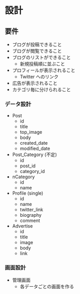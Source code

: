 # 設計


## 要件
- ブログが投稿できること
- ブログが閲覧できること
- ブログのリストができること
  - 新規投稿順に並ぶこと
- プロフィールが表示されること
  - Twitter へのリンク
- 広告が表示されること
- カテゴリ毎に分けられること

### データ設計
- Post
  - id
  - title
  - top_image
  - body
  - created_date
  - modified_date
- Post_Category (不定)
  - id
  - post_id
  - category_id
- nCategory
  - id
  - name
- Profile (single)
  - id
  - name
  - twitter_link
  - biography
  - comment
- Advertise
  - id
  - title
  - image
  - body
  - link

### 画面設計

- 管理画面
  - 各データごとの画面を作る